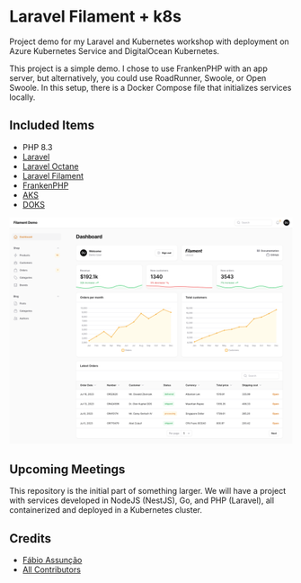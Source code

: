 # Laravel Filament + k8s

Project demo for my Laravel and Kubernetes workshop with deployment on Azure Kubernetes Service and DigitalOcean Kubernetes.

This project is a simple demo. I chose to use FrankenPHP with an app server, but alternatively, you could use RoadRunner, Swoole, or Open Swoole. In this setup, there is a Docker Compose file that initializes services locally.

## Included Items

* PHP 8.3
* [Laravel](https://laravel.com/)
* [Laravel Octane](https://laravel.com/docs/10.x/octane)
* [Laravel Filament](https://filamentphp.com/)
* [FrankenPHP](https://frankenphp.dev/)
* [AKS](https://azure.microsoft.com/pt-br/products/kubernetes-service)
* [DOKS](https://www.digitalocean.com/products/kubernetes)

![Filament Demo](./screenshot.png)

## Upcoming Meetings

This repository is the initial part of something larger. We will have a project with services developed in NodeJS (NestJS), Go, and PHP (Laravel), all containerized and deployed in a Kubernetes cluster.

## Credits

* [Fábio Assunção](https://github.com/fabioassuncao)
* [All Contributors](../../contributors)
